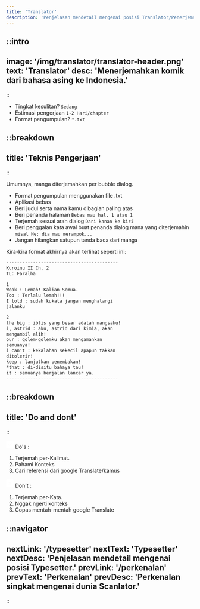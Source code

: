 ```yaml
---
title: 'Translator'
description: 'Penjelasan mendetail mengenai posisi Translator/Penerjemah.'
---
```


::intro
---
image: '/img/translator/translator-header.png'
text: 'Translator'
desc: 'Menerjemahkan komik dari bahasa asing ke Indonesia.'
---
::

- Tingkat kesulitan? `Sedang`
- Estimasi pengerjaan `1-2 Hari/chapter`
- Format pengumpulan? `*.txt`

::breakdown
---
title: 'Teknis Pengerjaan'
---
::

Umumnya, manga diterjemahkan per bubble dialog. 

- Format pengumpulan menggunakan file .txt
- Aplikasi bebas
- Beri judul serta nama kamu dibagian paling atas
- Beri penanda halaman `Bebas mau hal. 1 atau 1`
- Terjemah sesuai arah dialog `Dari kanan ke kiri`
- Beri penggalan kata awal buat penanda dialog mana yang diterjemahin `misal He: dia mau merampok...`
- Jangan hilangkan satupun tanda baca dari manga

Kira-kira format akhirnya akan terlihat seperti ini:

```txt [Kuroinu_II_Ch._3.txt] meta-info=val
------------------------------------------
Kuroinu II Ch. 2
TL: Faralha

1
Weak : Lemah! Kalian Semua-
Too : Terlalu lemah!!!
I told : sudah kukata jangan menghalangi
jalanku

2
the big : iblis yang besar adalah mangsaku!
i, astrid : aku, astrid dari kimia, akan
mengambil alih!
our : golem-golemku akan mengamankan
semuanya!
i can't : kekalahan sekecil apapun takkan
ditolerir!
keep : lanjutkan penembakan!
*that : di-disitu bahaya tau!
it : semuanya berjalan lancar ya.
------------------------------------------
```

::breakdown
---
title: 'Do and dont'
---
::

<svg style="fill: white; height: auto; width: 20px" xmlns="http://www.w3.org/2000/svg" viewBox="0 0 448 512"><path d="M64 32C28.7 32 0 60.7 0 96V416c0 35.3 28.7 64 64 64H384c35.3 0 64-28.7 64-64V96c0-35.3-28.7-64-64-64H64zM337 209L209 337c-9.4 9.4-24.6 9.4-33.9 0l-64-64c-9.4-9.4-9.4-24.6 0-33.9s24.6-9.4 33.9 0l47 47L303 175c9.4-9.4 24.6-9.4 33.9 0s9.4 24.6 0 33.9z"/></svg>
Do's :

1. Terjemah per-Kalimat.
2. Pahami Konteks
3. Cari referensi dari google Translate/kamus

<svg style="fill: white; height: auto; width: 20px" xmlns="http://www.w3.org/2000/svg" viewBox="0 0 448 512"><path d="M64 32C28.7 32 0 60.7 0 96V416c0 35.3 28.7 64 64 64H384c35.3 0 64-28.7 64-64V96c0-35.3-28.7-64-64-64H64zm79 143c9.4-9.4 24.6-9.4 33.9 0l47 47 47-47c9.4-9.4 24.6-9.4 33.9 0s9.4 24.6 0 33.9l-47 47 47 47c9.4 9.4 9.4 24.6 0 33.9s-24.6 9.4-33.9 0l-47-47-47 47c-9.4 9.4-24.6 9.4-33.9 0s-9.4-24.6 0-33.9l47-47-47-47c-9.4-9.4-9.4-24.6 0-33.9z"/></svg>
Don't :

1. Terjemah per-Kata.
2. Nggak ngerti konteks
3. Copas mentah-mentah google Translate


::navigator
---
nextLink: '/typesetter'
nextText: 'Typesetter'
nextDesc: 'Penjelasan mendetail mengenai posisi Typesetter.'
prevLink: '/perkenalan'
prevText: 'Perkenalan'
prevDesc: 'Perkenalan singkat mengenai dunia Scanlator.'
---
::
